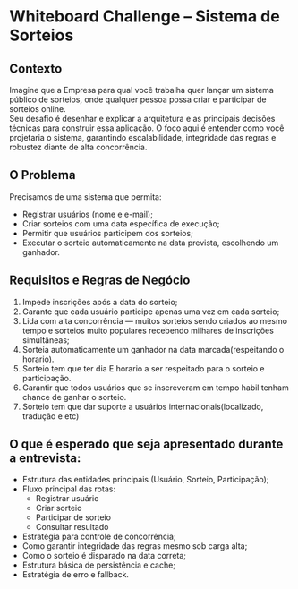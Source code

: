 # Whiteboard Challenge – Sistema de Sorteios

## Contexto
Imagine que a Empresa para qual você trabalha quer lançar um sistema público de sorteios, onde qualquer pessoa possa criar e participar de sorteios online.  
Seu desafio é desenhar e explicar a arquitetura e as principais decisões técnicas para construir essa aplicação.
O foco aqui é entender como você projetaria o sistema, garantindo escalabilidade, integridade das regras e robustez diante de alta concorrência.

## O Problema
Precisamos de uma sistema que permita:

- Registrar usuários (nome e e-mail);
- Criar sorteios com uma data específica de execução;
- Permitir que usuários participem dos sorteios;
- Executar o sorteio automaticamente na data prevista, escolhendo um ganhador.

## Requisitos e Regras de Negócio
1. Impede inscrições após a data do sorteio;
2. Garante que cada usuário participe apenas uma vez em cada sorteio;
3. Lida com alta concorrência — muitos sorteios sendo criados ao mesmo tempo e sorteios muito populares recebendo milhares de inscrições simultâneas;
4. Sorteia automaticamente um ganhador na data marcada(respeitando o horario).
5. Sorteio tem que ter dia E horario a ser respeitado para o sorteio e participação.
6. Garantir que todos usuários que se inscreveram em tempo habil tenham chance de ganhar o sorteio.
7. Sorteio tem que dar suporte a usuários internacionais(localizado, tradução e etc)

## O que é esperado que seja apresentado durante a entrevista:
- Estrutura das entidades principais (Usuário, Sorteio, Participação);
- Fluxo principal das rotas:
  - Registrar usuário  
  - Criar sorteio  
  - Participar de sorteio  
  - Consultar resultado  
- Estratégia para controle de concorrência;
- Como garantir integridade das regras mesmo sob carga alta;
- Como o sorteio é disparado na data correta;
- Estrutura básica de persistência e cache;
- Estratégia de erro e fallback.

